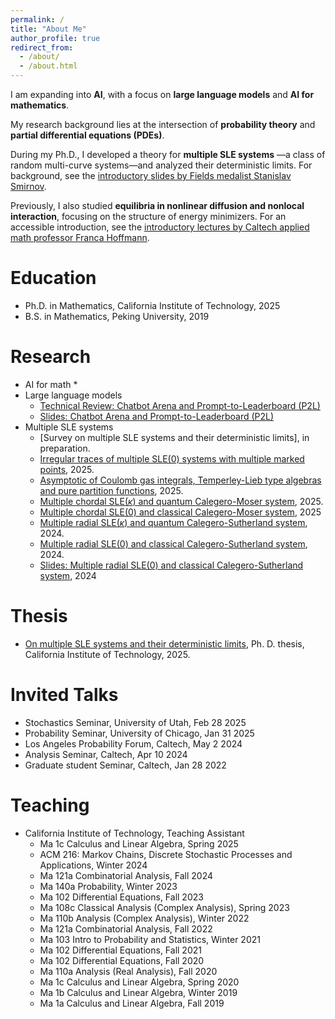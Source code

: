```yaml
---
permalink: /
title: "About Me"
author_profile: true
redirect_from: 
  - /about/
  - /about.html
---
```


I am expanding into **AI**, with a focus on **large language models** and **AI for mathematics**.

My research background lies at the intersection of **probability theory** and **partial differential equations (PDEs)**.

During my Ph.D., I developed a theory for **multiple SLE systems** —a class of random multi-curve systems—and analyzed their deterministic limits. For background, see the [introductory slides by Fields medalist Stanislav Smirnov](https://www.unige.ch/~smirnov/slides/index.html).

Previously, I also studied **equilibria in nonlinear diffusion and nonlocal interaction**, focusing on the structure of energy minimizers. For an accessible introduction, see the  [introductory lectures by Caltech applied math professor Franca Hoffmann](https://mm.math.cmu.edu/recordings/cna/franca_hoffmann_small.mp4).

Education
======
* Ph.D. in Mathematics, California Institute of Technology, 2025
* B.S. in Mathematics, Peking University, 2019

Research
======
* AI for math
  *
* Large language models
  * [Technical Review: Chatbot Arena and Prompt-to-Leaderboard (P2L)](https://github.com/jiaxinzhang2/LLM-router/blob/main/technical_review.md)
  * [Slides: Chatbot Arena and Prompt-to-Leaderboard (P2L)](https://github.com/jiaxinzhang2/LLM-router/blob/main/p2l_slides.pdf)
* Multiple SLE systems
  * [Survey on multiple SLE systems and their deterministic limits], in preparation.
  * [Irregular traces of multiple SLE(0) systems with multiple marked points](https://arxiv.org/abs/2506.07513), 2025.
  * [Asymptotic of Coulomb gas integrals, Temperley-Lieb type algebras and pure partition functions](https://arxiv.org/abs/2506.01306), 2025.
  * [Multiple chordal SLE($\kappa$) and quantum Calegero-Moser system](https://arxiv.org/abs/2505.16093), 2025.
  * [Multiple chordal SLE(0) and classical Calegero-Moser system](https://arxiv.org/pdf/2505.17129), 2025
  * [Multiple radial SLE($\kappa$) and quantum Calegero-Sutherland system](https://arxiv.org/abs/2505.14762), 2024.
  * [Multiple radial SLE(0) and classical Calegero-Sutherland system](https://arxiv.org/abs/2410.21544), 2024.
  * [Slides: Multiple radial SLE(0) and classical Calegero-Sutherland system](https://github.com/jiaxinzhang2/jiaxinzhang2.github.io/blob/master/_talks/On_multiple_SLE_systems_and_their_deterministic_limits.pdf), 2024


Thesis
======
 * [On multiple SLE systems and their deterministic limits](https://thesis.library.caltech.edu/17252/), Ph. D. thesis, California Institute of Technology, 2025.

Invited Talks
======
* Stochastics Seminar, University of Utah, Feb 28 2025
* Probability Seminar, University of Chicago, Jan 31 2025
* Los Angeles Probability Forum, Caltech, May 2 2024
* Analysis Seminar, Caltech, Apr 10 2024
* Graduate student Seminar, Caltech, Jan 28 2022

Teaching
=======
* California Institute of Technology, Teaching Assistant
  * Ma 1c Calculus and Linear Algebra, Spring 2025
  * ACM 216: Markov Chains, Discrete Stochastic Processes and Applications, Winter 2024
  * Ma 121a Combinatorial Analysis, Fall 2024
  * Ma 140a Probability, Winter 2023
  * Ma 102 Differential Equations, Fall 2023
  * Ma 108c Classical Analysis (Complex Analysis), Spring 2023
  * Ma 110b Analysis (Complex Analysis), Winter 2022
  * Ma 121a Combinatorial Analysis, Fall 2022
  * Ma 103 Intro to Probability and Statistics, Winter 2021 
  * Ma 102 Differential Equations, Fall 2021
  * Ma 102 Differential Equations, Fall 2020
  * Ma 110a Analysis (Real Analysis), Fall 2020
  * Ma 1c Calculus and Linear Algebra, Spring 2020
  * Ma 1b Calculus and Linear Algebra, Winter 2019
  * Ma 1a Calculus and Linear Algebra, Fall 2019
